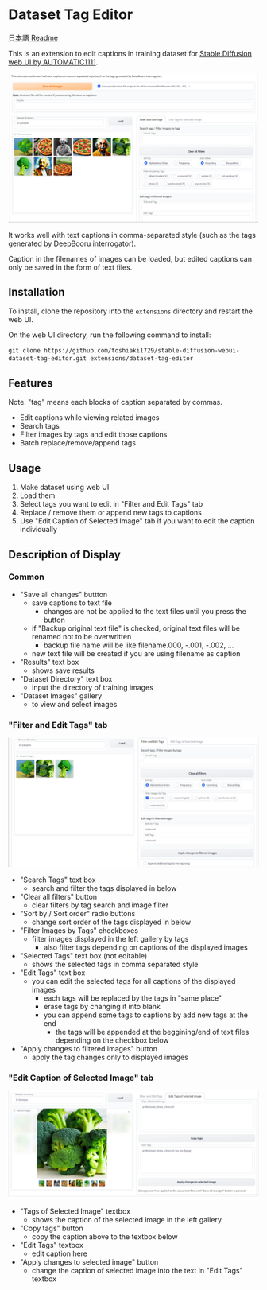 # Dataset Tag Editor

[日本語 Readme](README-JP.md)

This is an extension to edit captions in training dataset for [Stable Diffusion web UI by AUTOMATIC1111](https://github.com/AUTOMATIC1111/stable-diffusion-webui).

![](ss01.png)

It works well with text captions in comma-separated style (such as the tags generated by DeepBooru interrogator).

Caption in the filenames of images can be loaded, but edited captions can only be saved in the form of text files.

## Installation
To install, clone the repository into the `extensions` directory and restart the web UI.

On the web UI directory, run the following command to install:
```commandline
git clone https://github.com/toshiaki1729/stable-diffusion-webui-dataset-tag-editor.git extensions/dataset-tag-editor
```

## Features
Note. "tag" means each blocks of caption separated by commas.
- Edit captions while viewing related images
- Search tags
- Filter images by tags and edit those captions
- Batch replace/remove/append tags


## Usage
1. Make dataset using web UI
2. Load them
3. Select tags you want to edit in "Filter and Edit Tags" tab
4. Replace / remove them or append new tags to captions
5. Use "Edit Caption of Selected Image" tab if you want to edit the caption individually


## Description of Display

### Common
- "Save all changes" buttton
  - save captions to text file
    - changes are not be applied to the text files until you press the button
  - if "Backup original text file" is checked, original text files will be renamed not to be overwritten
    - backup file name will be like filename.000, -.001, -.002, ...
  - new text file will be created if you are using filename as caption
- "Results" text box
  - shows save results
- "Dataset Directory" text box
  - input the directory of training images
- "Dataset Images" gallery
  - to view and select images


### "Filter and Edit Tags" tab
![](ss02.png)

- "Search Tags" text box
  - search and filter the tags displayed in below
- "Clear all filters" button
  - clear filters by tag search and image filter
- "Sort by / Sort order" radio buttons
  - change sort order of the tags displayed in below
- "Filter Images by Tags" checkboxes
  - filter images displayed in the left gallery by tags
    - also filter tags depending on captions of the displayed images
- "Selected Tags" text box (not editable)
  - shows the selected tags in comma separated style
- "Edit Tags" text box
  - you can edit the selected tags for all captions of the displayed images
    - each tags will be replaced by the tags in "same place"
    - erase tags by changing it into blank
    - you can append some tags to captions by add new tags at the end
      - the tags will be appended at the beggining/end of text files depending on the checkbox below
- "Apply changes to filtered images" button
  - apply the tag changes only to displayed images



### "Edit Caption of Selected Image" tab
![](ss03.png)

- "Tags of Selected Image" textbox
  - shows the caption of the selected image in the left gallery
- "Copy tags" button
  - copy the caption above to the textbox below
- "Edit Tags" textbox
  - edit caption here
- "Apply changes to selected image" button
  - change the caption of selected image into the text in "Edit Tags" textbox